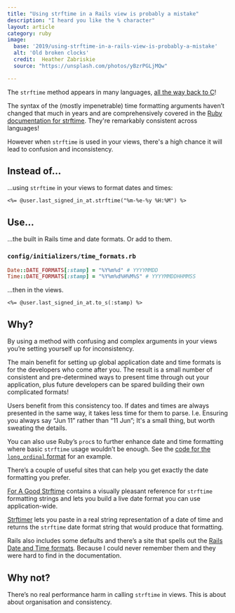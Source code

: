 ```yaml
---
title: "Using strftime in a Rails view is probably a mistake"
description: "I heard you like the % character"
layout: article
category: ruby
image:
  base: '2019/using-strftime-in-a-rails-view-is-probably-a-mistake'
  alt: 'Old broken clocks'
  credit:  Heather Zabriskie
  source: "https://unsplash.com/photos/yBzrPGLjMQw"

---
```


The `strftime` method appears in many languages, [all the way back to C](https://en.wikipedia.org/wiki/C_date_and_time_functions#strftime)!

The syntax of the (mostly impenetrable) time formatting arguments haven’t changed that much in years and are comprehensively covered in the [Ruby documentation for strftime](https://ruby-doc.org/core-2.6.3/Time.html#method-i-strftime). They're remarkably consistent across languages!

However when `strftime` is used in your views, there's a high chance it will lead to confusion and inconsistency.


## Instead of…

…using `strftime` in your views to format dates and times:

```erb
<%= @user.last_signed_in_at.strftime("%m-%e-%y %H:%M") %>
```


## Use…

…the built in Rails time and date formats. Or add to them.

### `config/initializers/time_formats.rb`

```ruby
Date::DATE_FORMATS[:stamp] = "%Y%m%d" # YYYYMMDD
Time::DATE_FORMATS[:stamp] = "%Y%m%d%H%M%S" # YYYYMMDDHHMMSS
```

…then in the views.

```erb
<%= @user.last_signed_in_at.to_s(:stamp) %>
```


## Why?

By using a method with confusing and complex arguments in your views you’re setting yourself up for inconsistency.

The main benefit for setting up global application date and time formats is for the developers who come after you. The result is a small number of consistent and pre-determined ways to present time through out your application, plus future developers can be spared building their own complicated formats!

Users benefit from this consistency too. If dates and times are always presented in the same way, it takes less time for them to parse. I.e. Ensuring you always say “Jun 11” rather than “11 Jun”; It's a small thing, but worth sweating the details.

You can also use Ruby’s `proc`s to further enhance date and time formatting where basic `strftime` usage wouldn’t be enough. See the [code for the `long_ordinal` format](https://github.com/rails/rails/blob/master/activesupport/lib/active_support/core_ext/time/conversions.rb#L15-L18) for an example.

There’s a couple of useful sites that can help you get exactly the date formatting you prefer.

[For A Good Strftime](https://www.foragoodstrftime.com) contains a visually pleasant reference for `strftime` formatting strings and lets you build a live date format you can use application-wide.

[Strftimer](http://strftimer.com) lets you paste in a real string representation of a date of time and returns the `strftime` date format string that would produce that formatting.

Rails also includes some defaults and there’s a site that spells out the [Rails Date and Time formats](https://railsdatetimeformats.com). Because I could never remember them and they were hard to find in the documentation.


## Why not?

There’s no real performance harm in calling `strftime` in views. This is about about organisation and consistency.
